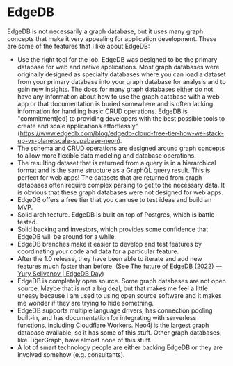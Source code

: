 # EdgeDB

EdgeDB is not necessarily a graph database, but it uses many graph concepts that make it very appealing for application development. These are some of the features that I like about EdgeDB:

* Use the right tool for the job. EdgeDB was designed to be the primary database for web and native applications. Most graph databases were originally designed as specialty databases where you can load a dataset from your primary database into your graph database for analysis and to gain new insights. The docs for many graph databases either do not have any information about how to use the graph database with a web app or that documentation is buried somewhere and is often lacking information for handling basic CRUD operations. EdgeDB is "commitment[ed] to providing developers with the best possible tools to create and scale applications effortlessly" (https://www.edgedb.com/blog/edgedb-cloud-free-tier-how-we-stack-up-vs-planetscale-supabase-neon).
* The schema and CRUD operations are designed around graph concepts to allow more flexible data modeling and database operations.
* The resulting dataset that is returned from a query is in a hierarchical format and is the same structure as a GraphQL query result. This is perfect for web apps! The datasets that are returned from graph databases often require complex parsing to get to the necessary data. It is obvious that these graph databases were not designed for web apps.
* EdgeDB offers a free tier that you can use to test ideas and build an MVP.
* Solid architecture. EdgeDB is built on top of Postgres, which is battle tested.
* Solid backing and investors, which provides some confidence that EdgeDB will be around for a while.
* EdgeDB branches make it easier to develop and test features by coordinating your code and data for a particular feature.
* After the 1.0 release, they have been able to iterate and add new features much faster than before. (See [The future of EdgeDB (2022) — Yury Selivanov | EdgeDB Day](https://www.youtube.com/watch?v=31k2AoqxWX0))
* EdgeDB is completely open source. Some graph databases are not open source. Maybe that is not a big deal, but that makes me feel a little uneasy because I am used to using open source software and it makes me wonder if they are trying to hide something.
* EdgeDB supports multiple language drivers, has connection pooling built-in, and has documentation for integrating with serverless functions, including Cloudflare Workers. Neo4j is the largest graph database available, so it has some of this stuff. Other graph databases, like TigerGraph, have almost none of this stuff.
* A lot of smart technology people are either backing EdgeDB or they are involved somehow (e.g. consultants).
